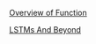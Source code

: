 [Overview of Function](https://pathmind.com/wiki/lstm)

[LSTMs And Beyond](http://colah.github.io/posts/2015-08-Understanding-LSTMs/)
